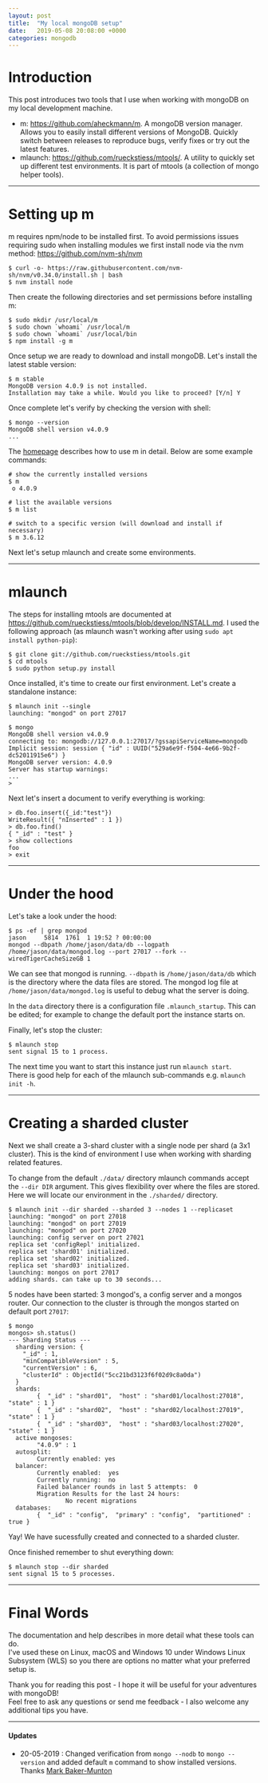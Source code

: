 ```yaml
---
layout: post
title:  "My local mongoDB setup"
date:   2019-05-08 20:08:00 +0000
categories: mongodb
---
```

# Introduction

This post introduces two tools that I use when working with mongoDB on my local development machine.
- m: <https://github.com/aheckmann/m>. A mongoDB version manager. Allows you to easily install different versions of MongoDB. Quickly switch between releases to reproduce bugs, verify fixes or try out the latest features.
- mlaunch: <https://github.com/rueckstiess/mtools/>. A utility to quickly set up different test environments. It is part of mtools (a collection of mongo helper tools).

---

# Setting up m
m requires npm/node to be installed first.
To avoid permissions issues requiring sudo when installing modules we first install node via the nvm method:
<https://github.com/nvm-sh/nvm>
```
$ curl -o- https://raw.githubusercontent.com/nvm-sh/nvm/v0.34.0/install.sh | bash
$ nvm install node
```

Then create the following directories and set permissions before installing m:
```
$ sudo mkdir /usr/local/m
$ sudo chown `whoami` /usr/local/m
$ sudo chown `whoami` /usr/local/bin
$ npm install -g m
```

Once setup we are ready to download and install mongoDB. Let's install the latest stable version:
```
$ m stable
MongoDB version 4.0.9 is not installed.
Installation may take a while. Would you like to proceed? [Y/n] Y
```
Once complete let's verify by checking the version with shell:
```
$ mongo --version
MongoDB shell version v4.0.9
...
```
The [homepage](https://github.com/aheckmann/m) describes how to use m in detail. Below are some example commands:
```
# show the currently installed versions
$ m
 ο 4.0.9

# list the available versions
$ m list

# switch to a specific version (will download and install if necessary)
$ m 3.6.12 
```

Next let's setup mlaunch and create some environments.

---

# mlaunch
The steps for installing mtools are documented at <https://github.com/rueckstiess/mtools/blob/develop/INSTALL.md>. I used the following approach (as mlaunch wasn't working after using `sudo apt install python-pip`):
```
$ git clone git://github.com/rueckstiess/mtools.git
$ cd mtools
$ sudo python setup.py install
```
Once installed, it's time to create our first environment. 
Let's create a standalone instance:
```
$ mlaunch init --single
launching: "mongod" on port 27017

$ mongo
MongoDB shell version v4.0.9
connecting to: mongodb://127.0.0.1:27017/?gssapiServiceName=mongodb
Implicit session: session { "id" : UUID("529a6e9f-f504-4e66-9b2f-dc52011915e6") }
MongoDB server version: 4.0.9
Server has startup warnings: 
...
> 
```

Next let's insert a document to verify everything is working:
```
> db.foo.insert({_id:"test"})
WriteResult({ "nInserted" : 1 })
> db.foo.find()
{ "_id" : "test" }
> show collections
foo
> exit
```

---

# Under the hood
Let's take a look under the hood:
```
$ ps -ef | grep mongod
jason     5814  1761  1 19:52 ? 00:00:00 
mongod --dbpath /home/jason/data/db --logpath /home/jason/data/mongod.log --port 27017 --fork --wiredTigerCacheSizeGB 1
```
We can see that mongod is running. `--dbpath` is `/home/jason/data/db` which is the directory where the data files are stored. The mongod log file at `/home/jason/data/mongod.log` is useful to debug what the server is doing.

In the `data` directory there is a configuration file `.mlaunch_startup`. This can be edited; for example to change the default port the instance starts on.

Finally, let's stop the cluster:
```
$ mlaunch stop
sent signal 15 to 1 process.
```
The next time you want to start this instance just run `mlaunch start`.  
There is good help for each of the mlaunch sub-commands e.g. `mlaunch init -h`.

---

# Creating a sharded cluster

Next we shall create a 3-shard cluster with a single node per shard (a 3x1 cluster). This is the kind of environment I use when working with sharding related features.

To change from the default `./data/` directory mlaunch commands accept the ``--dir DIR`` argument. This gives flexibility over where the files are stored. Here we will locate our environment in the `./sharded/` directory.

```
$ mlaunch init --dir sharded --sharded 3 --nodes 1 --replicaset
launching: "mongod" on port 27018
launching: "mongod" on port 27019
launching: "mongod" on port 27020
launching: config server on port 27021
replica set 'configRepl' initialized.
replica set 'shard01' initialized.
replica set 'shard02' initialized.
replica set 'shard03' initialized.
launching: mongos on port 27017
adding shards. can take up to 30 seconds...
```
5 nodes have been started: 3 mongod's, a config server and a mongos router.
Our connection to the cluster is through the mongos started on default port `27017`:
```
$ mongo
mongos> sh.status()
--- Sharding Status --- 
  sharding version: {
  	"_id" : 1,
  	"minCompatibleVersion" : 5,
  	"currentVersion" : 6,
  	"clusterId" : ObjectId("5cc21bd3123f6f02d9c8a0da")
  }
  shards:
        {  "_id" : "shard01",  "host" : "shard01/localhost:27018",  "state" : 1 }
        {  "_id" : "shard02",  "host" : "shard02/localhost:27019",  "state" : 1 }
        {  "_id" : "shard03",  "host" : "shard03/localhost:27020",  "state" : 1 }
  active mongoses:
        "4.0.9" : 1
  autosplit:
        Currently enabled: yes
  balancer:
        Currently enabled:  yes
        Currently running:  no
        Failed balancer rounds in last 5 attempts:  0
        Migration Results for the last 24 hours: 
                No recent migrations
  databases:
        {  "_id" : "config",  "primary" : "config",  "partitioned" : true }
```
Yay! We have sucessfully created and connected to a sharded cluster.

Once finished remember to shut everything down:
```
$ mlaunch stop --dir sharded
sent signal 15 to 5 processes.
```

---

# Final Words
The documentation and help describes in more detail what these tools can do.  
I've used these on Linux, macOS and Windows 10 under Windows Linux Subsystem (WLS) so you there are options no matter what your preferred setup is.

Thank you for reading this post - I hope it will be useful for your adventures with mongoDB!  
Feel free to ask any questions or send me feedback - I also welcome any additional tips you have.

---
#### Updates
- 20-05-2019 : Changed verification from `mongo --nodb` to `mongo --version` and added default `m` command to show installed versions. Thanks [Mark Baker-Munton](https://twitter.com/MarkBakerMunton)